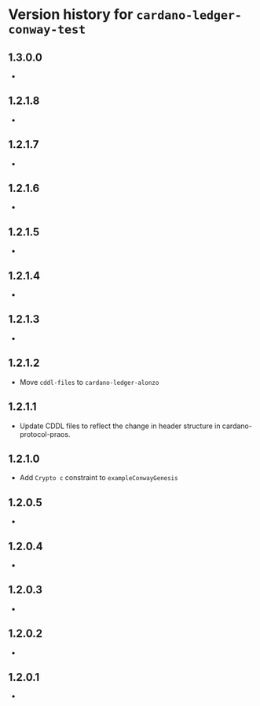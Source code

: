 # Version history for `cardano-ledger-conway-test`

## 1.3.0.0

*

## 1.2.1.8

*

## 1.2.1.7

*

## 1.2.1.6

*

## 1.2.1.5

*

## 1.2.1.4

*

## 1.2.1.3

*

## 1.2.1.2

* Move `cddl-files` to `cardano-ledger-alonzo`

## 1.2.1.1

* Update CDDL files to reflect the change in header structure in
  cardano-protocol-praos.

## 1.2.1.0

* Add `Crypto c` constraint to `exampleConwayGenesis`

## 1.2.0.5

*

## 1.2.0.4

*

## 1.2.0.3

*

## 1.2.0.2

*

## 1.2.0.1

*
